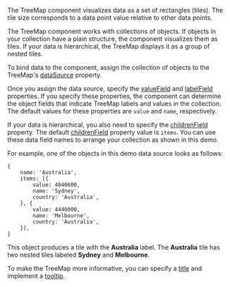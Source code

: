 The TreeMap component visualizes data as a set of rectangles (tiles). The tile size corresponds to a data point value relative to other data points. 
<!--split-->

The TreeMap component works with collections of objects. If objects in your collection have a plain structure, the component visualizes them as tiles. If your data is hierarchical, the TreeMap displays it as a group of nested tiles.

To bind data to the component, assign the collection of objects to the TreeMap's [dataSource](/Documentation/ApiReference/UI_Components/dxTreeMap/Configuration/#dataSource) property. 

Once you assign the data source, specify the [valueField](/Documentation/ApiReference/UI_Components/dxTreeMap/Configuration/#valueField) and [labelField](/Documentation/ApiReference/UI_Components/dxTreeMap/Configuration/#labelField) properties. If you specify these properties, the component can determine the object fields that indicate TreeMap labels and values in the collection. The default values for these properties are `value` and `name`, respectively.

If your data is hierarchical, you also need to specify the [childrenField](/Documentation/ApiReference/UI_Components/dxTreeMap/Configuration/#childrenField) property. The default [childrenField](/Documentation/ApiReference/UI_Components/dxTreeMap/Configuration/#childrenField) property value is `items`. You can use these data field names to arrange your collection as shown in this demo. 

For example, one of the objects in this demo data source looks as follows:

    {
        name: 'Australia',
        items: [{
            value: 4840600,
            name: 'Sydney',
            country: 'Australia',
        }, {
            value: 4440000,
            name: 'Melbourne',
            country: 'Australia',
        }],
    }

This object produces a tile with the **Australia** label. The **Australia** tile has two nested tiles labeled **Sydney** and **Melbourne**.

To make the TreeMap more informative, you can specify a [title](/Documentation/ApiReference/UI_Components/dxTreeMap/Configuration/title/) and implement a [tooltip](/Documentation/ApiReference/UI_Components/dxTreeMap/Configuration/tooltip/).

